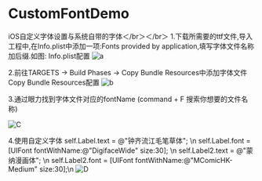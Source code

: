 # CustomFontDemo
iOS自定义字体设置与系统自带的字体＜/br＞＜/br＞
1.下载所需要的ttf文件,导入工程中,在Info.plist中添加一项:Fonts provided by application,填写字体文件名称加后缀.如图: Info.plist配置
![a](http://s15.sinaimg.cn/mw690/005R98Amzy7f32EYiLk5e&690)

2.前往TARGETS -> Build Phases -> Copy Bundle Resources中添加字体文件 Copy Bundle Resources配置
![b](http://s1.sinaimg.cn/large/005R98Amzy7f32MNm1210&690)

3.通过眼力找到字体文件对应的fontName (command + F 搜索你想要的文件名称)

![C](http://s1.sinaimg.cn/large/005R98Amzy7f32SHxDO30&690)


4.使用自定义字体
self.Label.text = @"钟齐流江毛笔草体"; \n
self.Label.font = [UIFont fontWithName:@"DigifaceWide" size:30]; \n
self.Label2.text = @"蒙纳漫画体"; \n
self.Label2.font = [UIFont fontWithName:@"MComicHK-Medium" size:30];\n
![D](http://s15.sinaimg.cn/large/005R98Amzy7f32WU9HM9e&690)

